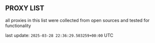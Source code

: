 ## PROXY LIST

all proxies in this list were collected from open sources and tested for functionality

last update: `2025-03-28 22:36:29.503259+00:00` UTC
